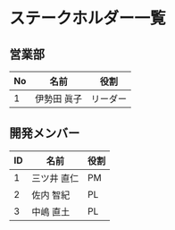 # ステークホルダー一覧

## 営業部

| No  | 名前 | 役割 |
| --- | --- | --- |
| 1 | 伊勢田 眞子 | リーダー |

## 開発メンバー

| ID  | 名前 | 役割 |
| --- | --- | --- |
|  1  | 三ツ井 直仁 | PM |
|  2  | 佐内 智紀 | PL |
|  3  | 中嶋 直土 | PL |
